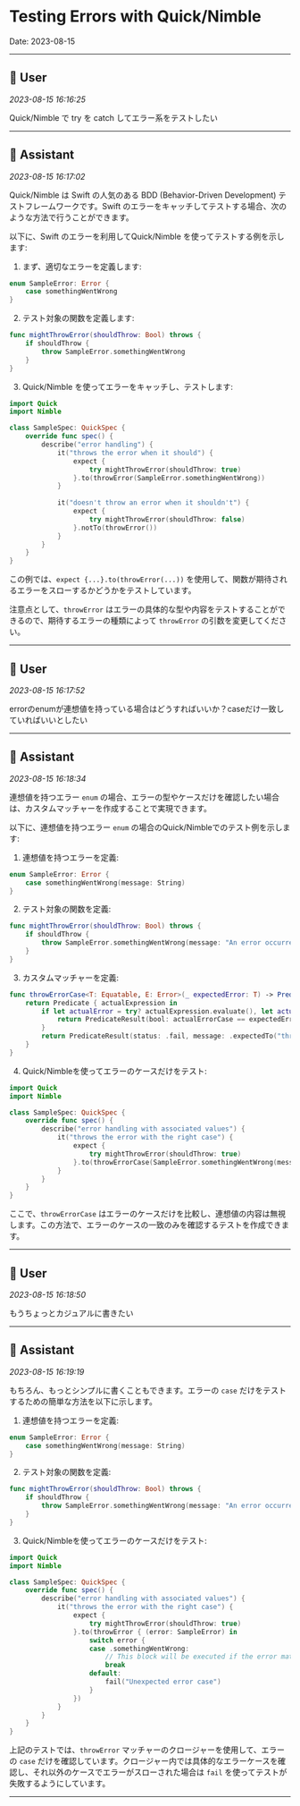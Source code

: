 # Testing Errors with Quick/Nimble

Date: 2023-08-15

---

## 👤 User
*2023-08-15 16:16:25*

Quick/Nimble で try を catch してエラー系をテストしたい

---

## 🤖 Assistant
*2023-08-15 16:17:02*

Quick/Nimble は Swift の人気のある BDD (Behavior-Driven Development) テストフレームワークです。Swift のエラーをキャッチしてテストする場合、次のような方法で行うことができます。

以下に、Swift のエラーを利用してQuick/Nimble を使ってテストする例を示します:

1. まず、適切なエラーを定義します:
```swift
enum SampleError: Error {
    case somethingWentWrong
}
```

2. テスト対象の関数を定義します:
```swift
func mightThrowError(shouldThrow: Bool) throws {
    if shouldThrow {
        throw SampleError.somethingWentWrong
    }
}
```

3. Quick/Nimble を使ってエラーをキャッチし、テストします:
```swift
import Quick
import Nimble

class SampleSpec: QuickSpec {
    override func spec() {
        describe("error handling") {
            it("throws the error when it should") {
                expect {
                    try mightThrowError(shouldThrow: true)
                }.to(throwError(SampleError.somethingWentWrong))
            }
            
            it("doesn't throw an error when it shouldn't") {
                expect {
                    try mightThrowError(shouldThrow: false)
                }.notTo(throwError())
            }
        }
    }
}
```

この例では、`expect {...}.to(throwError(...))` を使用して、関数が期待されるエラーをスローするかどうかをテストしています。

注意点として、`throwError` はエラーの具体的な型や内容をテストすることができるので、期待するエラーの種類によって `throwError` の引数を変更してください。

---

## 👤 User
*2023-08-15 16:17:52*

errorのenumが連想値を持っている場合はどうすればいいか？caseだけ一致していればいいとしたい

---

## 🤖 Assistant
*2023-08-15 16:18:34*

連想値を持つエラー `enum` の場合、エラーの型やケースだけを確認したい場合は、カスタムマッチャーを作成することで実現できます。

以下に、連想値を持つエラー `enum` の場合のQuick/Nimbleでのテスト例を示します:

1. 連想値を持つエラーを定義:
```swift
enum SampleError: Error {
    case somethingWentWrong(message: String)
}
```

2. テスト対象の関数を定義:
```swift
func mightThrowError(shouldThrow: Bool) throws {
    if shouldThrow {
        throw SampleError.somethingWentWrong(message: "An error occurred!")
    }
}
```

3. カスタムマッチャーを定義:
```swift
func throwErrorCase<T: Equatable, E: Error>(_ expectedError: T) -> Predicate<E> {
    return Predicate { actualExpression in
        if let actualError = try? actualExpression.evaluate(), let actualErrorCase = actualError as? T {
            return PredicateResult(bool: actualErrorCase == expectedError, message: .expectedTo("throw error case \(expectedError)"))
        }
        return PredicateResult(status: .fail, message: .expectedTo("throw error case \(expectedError)"))
    }
}
```

4. Quick/Nimbleを使ってエラーのケースだけをテスト:
```swift
import Quick
import Nimble

class SampleSpec: QuickSpec {
    override func spec() {
        describe("error handling with associated values") {
            it("throws the error with the right case") {
                expect {
                    try mightThrowError(shouldThrow: true)
                }.to(throwErrorCase(SampleError.somethingWentWrong(message: "")))
            }
        }
    }
}
```

ここで、`throwErrorCase` はエラーのケースだけを比較し、連想値の内容は無視します。この方法で、エラーのケースの一致のみを確認するテストを作成できます。

---

## 👤 User
*2023-08-15 16:18:50*

もうちょっとカジュアルに書きたい

---

## 🤖 Assistant
*2023-08-15 16:19:19*

もちろん、もっとシンプルに書くこともできます。エラーの `case` だけをテストするための簡単な方法を以下に示します。

1. 連想値を持つエラーを定義:
```swift
enum SampleError: Error {
    case somethingWentWrong(message: String)
}
```

2. テスト対象の関数を定義:
```swift
func mightThrowError(shouldThrow: Bool) throws {
    if shouldThrow {
        throw SampleError.somethingWentWrong(message: "An error occurred!")
    }
}
```

3. Quick/Nimbleを使ってエラーのケースだけをテスト:
```swift
import Quick
import Nimble

class SampleSpec: QuickSpec {
    override func spec() {
        describe("error handling with associated values") {
            it("throws the error with the right case") {
                expect {
                    try mightThrowError(shouldThrow: true)
                }.to(throwError { (error: SampleError) in
                    switch error {
                    case .somethingWentWrong:
                        // This block will be executed if the error matches
                        break
                    default:
                        fail("Unexpected error case")
                    }
                })
            }
        }
    }
}
```

上記のテストでは、`throwError` マッチャーのクロージャーを使用して、エラーの `case` だけを確認しています。クロージャー内では具体的なエラーケースを確認し、それ以外のケースでエラーがスローされた場合は `fail` を使ってテストが失敗するようにしています。

---
